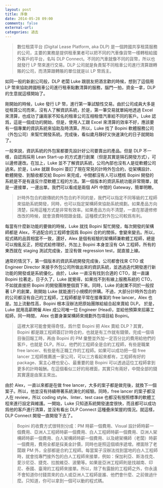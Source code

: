 ```yaml
---
layout: post
title: 序章
date: 2014-05-28 09:00
comments: false
external-url:
categories: 過去
---
```


> 數位租賃平台 (Digital Lease Platform, aka DLP) 是一個跨國共享租賃服務的公司，主要的業務是提供租車業者可以把不同的汽車像貨幣一樣轉租給國外客戶的平台，名叫 DLP Connect。不同的汽車就像不同的貨幣，所以也就發行 LP 幣來進行交易。DLP 公司就是負責幫不同租車公司進行清算跟轉賬的公司，而清算跟轉賬的單位就是以 LP 幣爲主。

如同一般的新創公司般，DLP 老闆 Luke 跟朋友把酒言歡的時候，想到了這個用 LP 幣來協助跨國租車公司進行租車點數清算的服務，腦門一拍，資金一拿，DLP 的生意就這樣開始了。

剛開始的時候，Luke 發行 LP 幣，進行第一筆試驗性交易。由於公司成員大多是從租賃公司而來，沒有人了解資訊系統，於是，第一筆交易就單純地透過 Excel 來清算，也成功了讓兩家不知名的租車公司互相租借汽車給不同的客戶。Luke 認爲，這是一個成功的開始，但是，使用人工跟 Excel 來清算的效率不好，應該要有一個專業的資訊系統來協助及時清算。所以，Luke 找了 Bopini 軟體服務公司（外包公司）來幫忙開發系統。完成後，看似歲月靜好又快速演化的日子就開始了。

一般來說，資訊系統的外包案都要先設計好公司要賣出的產品。但是 DLP 不一樣，自認爲採用 Lean Start-up 的方式進行創業（但是其實是隕石開發方式），可以邊修邊改。在加上，Luke 並不了解資訊系統，公司內部也沒有人是從軟體公司過來。於是，Luke 就跟 Bopini 簽訂了現在常見的計時外包合約，從架構設計、軟體開發、到驗收都交給 Bopini 來完成，中間都沒有人可以稽核 Bopini 開發的系統是不是有違反什麼軟體工程的方法。第一個版本的資訊系統功能非常簡單，就是一邊接單，一邊出單。我們可以看成是兩個 API 中間的 Gateway，簡單明瞭。

> 計時外包合約跟傳統的外包合約不同的是，我們可以指定不同等級的工程師來協助系統開發，同時，也可以指定架構師來協助系統規劃。如果產品方向清楚，採用這種方式是非常有效率。如果產品方向不清楚，一直在那邊修修改改的時候，就會浪費時間跟金錢。這種模式對外包公司較爲有利。

每當有什麼新功能的要做的時候，Luke 就找 Bopini 幫忙開發，每次開發的架構師都是 Alex，不過配合的工程師會因爲 Bopini 合約的關係，會變來變去。所以，程式碼的品質相當不一致，還好，Alex 是個有經驗的架構師兼軟體工程師，總是可以撥亂反正，把程式給修理好。外加上 Bopini 本身並沒有 QA 工程師，所有的東西就在 staging 測試完成後，並沒有做 regression test，就直接上線。

通常的情況下，第一個版本的資訊系統開發完成後，公司都會找來 CTO 或 Engineer Director 來接手外包公司所做出來的資訊系統，並透過迭代開發進行新功能的開發或是系統優化。由於，Luke 一直沒有找到合適的 CTO，就一直讓 Bopini 拉著走。日子久了，Luke 就覺得，如果找不到有線上服務系統的 CTO，不如就直接把 Bopini 的開發團隊整個買下來。同時，Luke 的創業不同於一般捏著 LP 的創業，剛開始 Luke 就能進行小規模的併購。不過，大部分計時外包合約的公司都沒有自己的工程師，工程師都是平常在接專案的 free lancer，Alex 也是。加上流動性高，Bopini 根本沒辦法把原始團隊給組合起來賣給 DLP。 於是，Luke 就用高薪聘僱 Alex 成公司唯一位 Engineer (Head)，並給他預算來招募工程師，同一時間， Alex 也要身兼架構師來規劃外包項目給 Bopini。

> 這裡大家可能會覺得奇怪，爲什麼 Bopini 把 Alex 賣給 DLP？其實，Bopini 都是跟工程師簽訂計時合約，也就是有工作就有錢領，完成一個項目後回報工時，再由 Bopini 的 PM 彙整並外加一定百分比的費用給他們的客戶，也就是 DLP。所以，他們的工程師全是合約工程師，有些是職業 free lancer、有些是有正職工作的工程師。如果可以成功把一個 free lancer 工程師推薦進一家公司，可以三方看起來都有，工程師有好的 package、案主心裡也安心、最重要的是 Bopini 可以透過這位工程師拿到更多的計時報酬。在這個看似三好的局裡面，其實只有兩好，中間全部的錢其實還是由案主來出。

由於 Alex，一直以來都是在做 free lancer，大多的案子都是做完後，就換下一個案子。所以，他並沒有持續帶著系統演化的經驗。同時，free lancer 的案子都沒人在 review，所以 coding style、linter、test case 也都沒有按照標準的軟體工程來進行設定與維護。一開始，Luke 只知道系統開發速度很快，而且都可以成功爲他的客戶進行清算，並沒有看出 DLP Connect 這種疊床架屋的情況。就這樣， DLP Connect 開發一直開發下去了。

> Bopini 的收費方式很特別分成：PM 時薪一個費用、Visual 設計師時薪一個費用、亞洲人工程師時薪一個費用、白人工程師時薪一個費用、亞洲人架構師時薪一個費用、白人架構師時薪一個費用、以及總架構師（老闆）時薪一個費用，費用全都是採美金計價，同時也是照這個順序遞增。裡面除了老闆跟 PM 外，全部都是合約工程師。每當案子沒辦法找到當地的白人工程師時，就會找專門接外包的白人工程師來接單，例如：保加利亞、斯洛伐克、愛沙尼亞、捷克、拉脫維亞、波蘭等。如果是亞洲工程師則是找越南、印尼、泰國、臺灣的工程師來接單。所以，除了有露臉的工程師之外，你永遠不會知道你付錢買來的白人或亞洲人工程師是誰、他們會什麼、之前做過什麼。只知道，你可以拿到一個可以動的程式碼。
